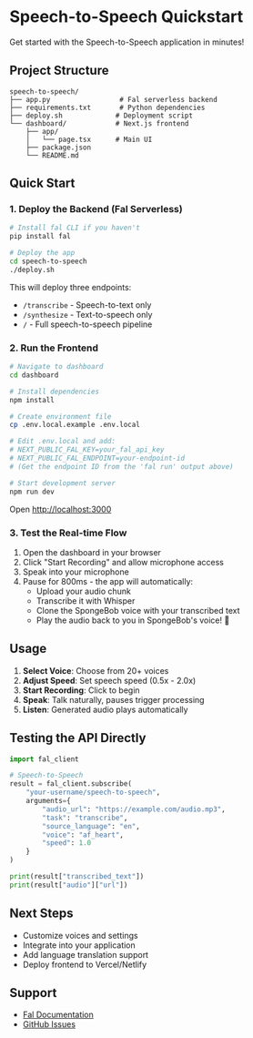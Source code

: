 # Speech-to-Speech Quickstart

Get started with the Speech-to-Speech application in minutes!

## Project Structure

```
speech-to-speech/
├── app.py                 # Fal serverless backend
├── requirements.txt       # Python dependencies
├── deploy.sh             # Deployment script
└── dashboard/            # Next.js frontend
    ├── app/
    │   └── page.tsx      # Main UI
    ├── package.json
    └── README.md
```

## Quick Start

### 1. Deploy the Backend (Fal Serverless)

```bash
# Install fal CLI if you haven't
pip install fal

# Deploy the app
cd speech-to-speech
./deploy.sh
```

This will deploy three endpoints:
- `/transcribe` - Speech-to-text only
- `/synthesize` - Text-to-speech only
- `/` - Full speech-to-speech pipeline

### 2. Run the Frontend

```bash
# Navigate to dashboard
cd dashboard

# Install dependencies
npm install

# Create environment file
cp .env.local.example .env.local

# Edit .env.local and add:
# NEXT_PUBLIC_FAL_KEY=your_fal_api_key
# NEXT_PUBLIC_FAL_ENDPOINT=your-endpoint-id
# (Get the endpoint ID from the 'fal run' output above)

# Start development server
npm run dev
```

Open [http://localhost:3000](http://localhost:3000)

### 3. Test the Real-time Flow

1. Open the dashboard in your browser
2. Click "Start Recording" and allow microphone access
3. Speak into your microphone
4. Pause for 800ms - the app will automatically:
   - Upload your audio chunk
   - Transcribe it with Whisper
   - Clone the SpongeBob voice with your transcribed text
   - Play the audio back to you in SpongeBob's voice! 🧽

## Usage

1. **Select Voice**: Choose from 20+ voices
2. **Adjust Speed**: Set speech speed (0.5x - 2.0x)
3. **Start Recording**: Click to begin
4. **Speak**: Talk naturally, pauses trigger processing
5. **Listen**: Generated audio plays automatically

## Testing the API Directly

```python
import fal_client

# Speech-to-Speech
result = fal_client.subscribe(
    "your-username/speech-to-speech",
    arguments={
        "audio_url": "https://example.com/audio.mp3",
        "task": "transcribe",
        "source_language": "en",
        "voice": "af_heart",
        "speed": 1.0
    }
)

print(result["transcribed_text"])
print(result["audio"]["url"])
```

## Next Steps

- Customize voices and settings
- Integrate into your application
- Add language translation support
- Deploy frontend to Vercel/Netlify

## Support

- [Fal Documentation](https://docs.fal.ai)
- [GitHub Issues](https://github.com/fal-ai)

